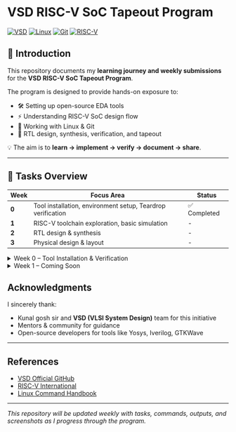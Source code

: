 # VSD RISC-V SoC Tapeout Program 
[![VSD](https://img.shields.io/badge/VSD-RISC--V%20SoC-blue?style=for-the-badge)](https://www.vlsisystemdesign.com/)
[![Linux](https://img.shields.io/badge/OS-Linux%20%7C%20Ubuntu-orange?style=for-the-badge&logo=linux)](www.linux.org)
[![Git](https://img.shields.io/badge/Version%20Control-Git-black?style=for-the-badge&logo=git)](https://github.com/)
[![RISC-V](https://img.shields.io/badge/Architecture-RISC--V-blue?style=for-the-badge&logo=riscv)](https://riscv.org/)


## 🔰 Introduction  
This repository documents my **learning journey and weekly submissions** for the **VSD RISC-V SoC Tapeout Program**.  

The program is designed to provide hands-on exposure to:  
- 🛠️ Setting up open-source EDA tools  
- ⚡ Understanding RISC-V SoC design flow  
- 🐧 Working with Linux & Git  
- 🚀 RTL design, synthesis, verification, and tapeout  

💡 The aim is to **learn → implement → verify → document → share**.  

---

## 📝 Tasks Overview  

| Week | Focus Area | Status |
|------|------------|--------|
| **0** | Tool installation, environment setup, Teardrop verification | ✅ Completed |
| **1** | RISC-V toolchain exploration, basic simulation | - |
| **2** | RTL design & synthesis | - |
| **3** | Physical design & layout | - |



<details>
  <summary>
     Week 0 – Tool Installation & Verification  
  </summary>

# Week 0 – Tool Installation & Verification 

### 🔹 Step 1: Update & Install Essential Packages  
```bash
sudo apt update
sudo apt upgrade -y
sudo apt install git make gcc g++ vim build-essential -y
```

---

### 🔹 Step 2: Install Required Tools  

#### ✅ Yosys  
```bash
sudo apt-get update
sudo apt-get install yosys
```
📸 *Yosys:*  
![Yosys Installation](screenshots/icarus.png)  

---

#### ✅ Icarus Verilog (Iverilog)  
```bash
sudo apt-get update
sudo apt-get install iverilog
```
📸 *Icarus Verilog:*  
![Yosys Installation](screenshots/icarus.png)  

---

#### ✅ GTKWave  
```bash
sudo apt-get update
sudo apt install gtkwave
```
📸 *GTKWave:*  
![Yosys Installation](screenshots/gdkwave.png)

---



### ✅ Learnings from Week 0  
- Set up Ubuntu VM inside VirtualBox  
- Installed open-source tools (Yosys, Iverilog, GTKWave)  
- Learned Linux command-line basics  

---
</details>

<details>
  <summary>
     Week 1 – Coming Soon 
  </summary>
## Week 1 – Coming Soon  

🔜 Planned tasks:  
- Setup RISC-V toolchain  
- Run sample RISC-V programs  
- Capture waveforms & document simulation results  

---
</details> 

## Acknowledgments  
I sincerely thank:  
- Kunal gosh sir and **VSD (VLSI System Design)** team for this initiative  
- Mentors & community for guidance  
- Open-source developers for tools like Yosys, Iverilog, GTKWave  

---

##  References  
- [VSD Official GitHub](https://github.com/vlsisystemdesign)  
- [RISC-V International](https://riscv.org)  
- [Linux Command Handbook](https://linuxcommand.org/)  

---

*This repository will be updated weekly with tasks, commands, outputs, and screenshots as I progress through the program.*  
